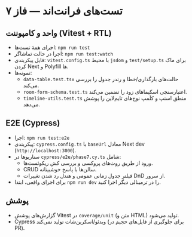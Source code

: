 # تست‌های فرانت‌اند — فاز ۷

## واحد و کامپوننت (Vitest + RTL)
- اجرای همهٔ تست‌ها: `npm run test`
- اجرا در حالت تماشاگر: `npm run test:watch`
- فایل پیکربندی: `vitest.config.ts` با محیط `jsdom` و `test/setup.ts` برای ماک کردن Next و Polyfill ها.
- نمونه‌ها:
  - `data-table.test.tsx` حالت‌های بارگذاری/خطا و رندر جدول را بررسی می‌کند.
  - `room-form-schema.test.ts` اعتبارسنجی اسکیماهای زود را تضمین می‌کند.
  - `timeline-utils.test.ts` منطق اسنپ و کلَمپ نوج‌های تایم‌لاین را پوشش می‌دهد.

## E2E (Cypress)
- اجرا: `npm run test:e2e`
- پیکربندی: `cypress.config.ts` با `baseUrl` معادل Next dev (`http://localhost:3000`).
- سناریوها در `cypress/e2e/phase7.cy.ts` شامل:
  - ورود از طریق روت‌های پروکسی و بررسی کش ریکوئست‌ها.
  - CRUD سالن‌ها با پاسخ خوشبینانه.
  - فیلتر جدول زمانی عمومی و هندل رد شدن تغییرات DnD از سرور.
- برای اجرای واقعی، ابتدا `npm run dev` را در ترمینالی دیگر اجرا کنید.

## پوشش
- گزارش‌های پوشش Vitest در `coverage/unit` (متن و HTML) تولید می‌شود.
- Cypress ویدئو/اسکرین‌شات تولید نمی‌کند (برای جلوگیری از فایل‌های حجیم در PR).
